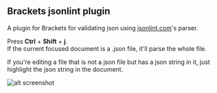 Brackets jsonlint plugin
------------------------

A plugin for Brackets for validating json using [jsonlint.com][1]'s parser. 


Press __Ctrl__ + __Shift__ + __j__.  
If the current focused document is a .json file, it'll parse the whole file. 

If you're editing a file that is not a json file but has a json string in it, just highlight the json string in the document.



![alt screenshot](http://i.imgur.com/ZxYWQdf.png)

  [1]: http://jsonlint.com
